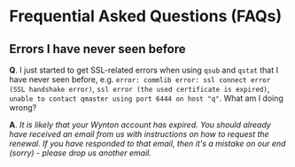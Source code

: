 # Frequential Asked Questions (FAQs)


## Errors I have never seen before

**Q**. I just started to get SSL-related errors when using `qsub` and `qstat` that I have never seen before, e.g. `error: commlib error: ssl connect error (SSL handshake error)`, `ssl error (the used certificate is expired)`, `unable to contact qmaster using port 6444 on host "q"`.  What am I doing wrong?

**A**. _It is likely that your Wynton account has expired. You should already have received an email from us with instructions on how to request the renewal.  If you have responded to that email, then it's a mistake on our end (sorry) - please drop us another email._
